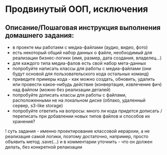 # Продвинутый ООП, исключения

## Описание/Пошаговая инструкция выполнения домашнего задания:

* в проекте мы работаем с медиа-файлами (аудио, видео, фото)
* есть некоторый общий набор данных о файле, необходимый для реализации бизнес-логики (имя, размер, дата создания, владелец...)
* для каждого типа медиа-фалов есть свой набор мета-данных
* попробуйте написать классы для работы с медиа-файлами (они будут основой для пользовательского кода остальных команд)
* приведите примеры кода - как можно создать, обновить, удалить или провести какое-нибудь действие (конвертация, извлечение фич) над файлом (можно без реализации деталей)
* попробуйте дописать классы для работы с файлами, расположенными не на локальном диске (облако, удаленный сервер, s3-like storage)
* попробуйте ответить на вопросы: много ли кода придется дописать / переписать при добавлении новых типов файлов и способов их хранения?

! суть задания - именно проектирование классовой иерархии, а не реализация самой логики, поэтому достаточно, например, просто объявить метод .save(...) и в комментарии уточнить - что он должен делать, без конкретной релаизации
